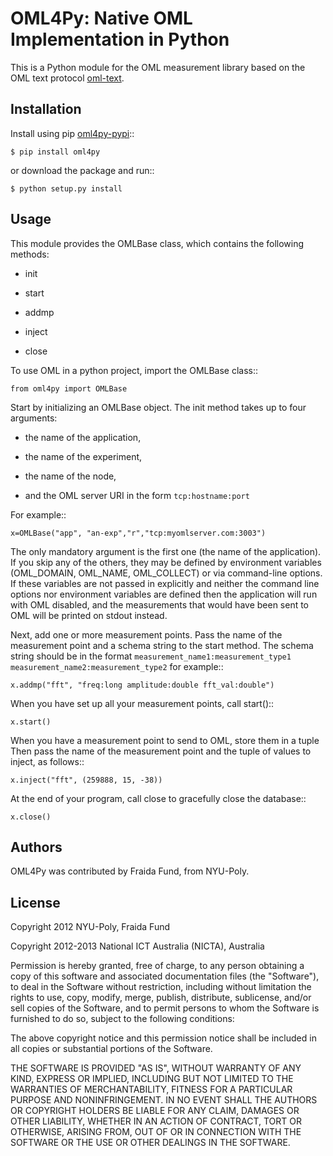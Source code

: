 OML4Py: Native OML Implementation in Python
===========================================

This is a Python module for the OML measurement library based on the OML text
protocol [oml-text].


Installation
------------

Install using pip [oml4py-pypi]::

    $ pip install oml4py

or download the package and run::

    $ python setup.py install


Usage
-----

This module provides the OMLBase class, which contains the following methods:

* init

* start

* addmp

* inject

* close

To use OML in a python project, import the OMLBase class::

    from oml4py import OMLBase

Start by initializing an OMLBase object. The init method takes up to four
arguments:

* the name of the application,

* the name of the experiment,

* the name of the node,

* and the OML server URI in the form ``tcp:hostname:port``


For example::

    x=OMLBase("app", "an-exp","r","tcp:myomlserver.com:3003")

The only mandatory argument is the first one (the name of the
application).  If you skip any of the others, they may be defined by
environment variables (OML_DOMAIN, OML_NAME, OML_COLLECT) or via
command-line options. If these variables are not passed in explicitly
and neither the command line options nor environment variables are
defined then the application will run with OML disabled, and the
measurements that would have been sent to OML will be printed on
stdout instead.

Next, add one or more measurement points. Pass the name of the measurement
point and a schema string to the start method. The schema string should
be in the format
``measurement_name1:measurement_type1 measurement_name2:measurement_type2``
for example::

    x.addmp("fft", "freq:long amplitude:double fft_val:double")

When you have set up all your measurement points, call start()::

    x.start()

When you have a measurement point to send to OML, store them in a
tuple Then pass the name of the measurement point and the tuple of
values to inject, as follows::

    x.inject("fft", (259888, 15, -38))

At the end of your program, call close to gracefully close the database::

    x.close()


Authors
-------

OML4Py was contributed by Fraida Fund, from NYU-Poly.


License
-------

Copyright 2012 NYU-Poly, Fraida Fund

Copyright 2012-2013 National ICT Australia (NICTA), Australia

Permission is hereby granted, free of charge, to any person obtaining a copy
of this software and associated documentation files (the "Software"), to deal
in the Software without restriction, including without limitation the rights
to use, copy, modify, merge, publish, distribute, sublicense, and/or sell
copies of the Software, and to permit persons to whom the Software is
furnished to do so, subject to the following conditions:

The above copyright notice and this permission notice shall be included in
all copies or substantial portions of the Software.

THE SOFTWARE IS PROVIDED "AS IS", WITHOUT WARRANTY OF ANY KIND, EXPRESS OR
IMPLIED, INCLUDING BUT NOT LIMITED TO THE WARRANTIES OF MERCHANTABILITY,
FITNESS FOR A PARTICULAR PURPOSE AND NONINFRINGEMENT.  IN NO EVENT SHALL THE
AUTHORS OR COPYRIGHT HOLDERS BE LIABLE FOR ANY CLAIM, DAMAGES OR OTHER
LIABILITY, WHETHER IN AN ACTION OF CONTRACT, TORT OR OTHERWISE, ARISING FROM,
OUT OF OR IN CONNECTION WITH THE SOFTWARE OR THE USE OR OTHER DEALINGS IN
THE SOFTWARE.

[oml-text]: http://oml.mytestbed.net/projects/oml/wiki/Description_of_Text_protocol
[oml4py-pypi]: http://pypi.python.org/pypi/oml4py/
